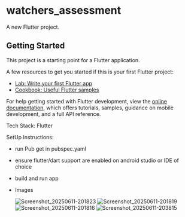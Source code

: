 # watchers_assessment

A new Flutter project.

## Getting Started

This project is a starting point for a Flutter application.

A few resources to get you started if this is your first Flutter project:

- [Lab: Write your first Flutter app](https://docs.flutter.dev/get-started/codelab)
- [Cookbook: Useful Flutter samples](https://docs.flutter.dev/cookbook)

For help getting started with Flutter development, view the
[online documentation](https://docs.flutter.dev/), which offers tutorials,
samples, guidance on mobile development, and a full API reference.


Tech Stack: 
Flutter

SetUp Instructions:
- run Pub get in pubspec.yaml
- ensure flutter/dart support are enabled on android studio or IDE of choice
- build and run app

- Images
  
  ![Screenshot_20250611-201823](https://github.com/user-attachments/assets/2aa5ae60-aa77-4cab-8f46-e3c5b13f3f65)
![Screenshot_20250611-201819](https://github.com/user-attachments/assets/d98c34d8-0ebc-4397-8a49-7a7e45d92cc1)
![Screenshot_20250611-201816](https://github.com/user-attachments/assets/55c066c1-4166-403d-b559-fa4ee03a86b6)
![Screenshot_20250611-203815](https://github.com/user-attachments/assets/95b7beb6-716b-4eca-a870-881888129270)
